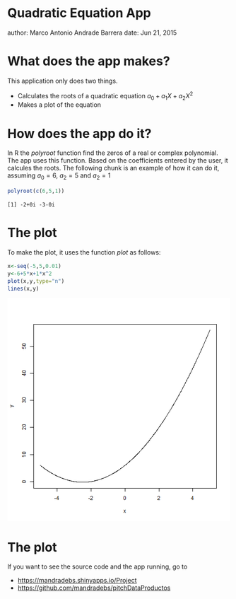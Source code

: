 Quadratic Equation App
========================================================
author: Marco Antonio Andrade Barrera
date: Jun 21, 2015

What does the app makes?
========================================================

This application only does two things.

- Calculates the roots of a quadratic equation $a_0 + a_1X + a_2X^2$
- Makes a plot of the equation

How does the app do it?
========================================================
In R the *polyroot* function find the zeros of a real or complex polynomial. The app uses this function. Based on the coefficients entered by the user, it calcules the roots. The following chunk is an example of how it can do it, assuming $a_0=6$, $a_2=5$ and $a_2=1$

```r
polyroot(c(6,5,1))
```

```
[1] -2+0i -3-0i
```

The plot
========================================================
To make the plot, it uses the function *plot* as follows:

```r
x<-seq(-5,5,0.01)
y<-6+5*x+1*x^2
plot(x,y,type="n")
lines(x,y)
```

![plot of chunk unnamed-chunk-2](index-figure/unnamed-chunk-2-1.png) 

The plot
========================================================
If you want to see the source code and the app running, go to
* https://mandradebs.shinyapps.io/Project
* https://github.com/mandradebs/pitchDataProductos
